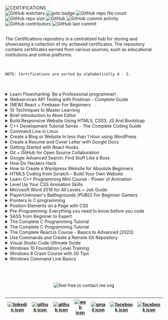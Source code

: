 <img loading="lazy" src="https://readme-typing-svg.demolab.com?font=Poppins&weight=700&size=24&duration=1&pause=1&color=EB008B&center=true&vCenter=true&repeat=false&width=195&height=40&lines=CERTIFICATIONS" alt="CERTIFICATIONS" />

<!-- repository summary badges start -->
<div>
    <img alt="GitHub watchers" src="https://img.shields.io/github/watchers/montasim/certifications?&labelColor=EB008B&color=00B8B5">
    <img alt="goto badge" src="https://img.shields.io/github/search/montasim/certifications/goto?&labelColor=EB008B&color=00B8B5">
    <img alt="GitHub repo file count" src="https://img.shields.io/github/directory-file-count/montasim/certifications?&labelColor=EB008B&color=00B8B5">
    <img alt="GitHub repo size" src="https://img.shields.io/github/repo-size/montasim/certifications?&labelColor=EB008B&color=00B8B5">
    <img alt="GitHub" src="https://img.shields.io/github/license/montasim/certifications?&labelColor=EB008B&color=00B8B5">
    <img alt="GitHub commit activity" src="https://img.shields.io/github/commit-activity/w/montasim/certifications?&labelColor=EB008B&color=00B8B5">
    <img alt="GitHub contributors" src="https://img.shields.io/github/contributors/montasim/certifications?&labelColor=EB008B&color=00B8B5">
    <img alt="GitHub last commit" src="https://img.shields.io/github/last-commit/montasim/certifications?&labelColor=EB008B&color=00B8B5">
</div>
<!-- repository summary badges end -->

<br/>

The Certifications repository is a centralized hub for storing and showcasing a collection of my achieved certificates. The repository contains certificates earned from various sources, such as educational institutions and online platforms.

<br/>

```
NOTE: Certifications are sorted by alphabetically A - Z.
```

<br/>
<br/>

<details>
    <summary> Learn Flowcharting. Be a Professional programmer! </summary>
    <br/>
    <a href="https://www.udemy.com/certificate/UC-7QSQRBD3/">
        <img loading="lazy" alt="https://udemy-certificate.s3.amazonaws.com/image/UC-7QSQRBD3.jpg?v=1568346719000" />
    </a>
</details>

<details>
    <summary> Webservices API Testing with Postman - Complete Guide </summary>
    <br/>
    <a href="https://www.udemy.com/certificate/UC-5feb9208-aa7d-4ff4-9556-af46e4fb90c8/">
        <img loading="lazy" alt="Webservices API Testing with Postman - Complete Guide" src="https://udemy-certificate.s3.amazonaws.com/image/UC-5feb9208-aa7d-4ff4-9556-af46e4fb90c8.jpg?v=1695395846000" />
    </a>
</details>

<details>
    <summary> [NEW] React + Firebase: For Beginners </summary>
    <br/>
    <a href="https://www.udemy.com/certificate/UC-96cee3e4-f458-4cc6-95ef-045d158c361c/">
        <img loading="lazy" alt="[NEW] React + Firebase: For Beginners" src="https://udemy-certificate.s3.amazonaws.com/image/UC-96cee3e4-f458-4cc6-95ef-045d158c361c.jpg?v=1659991070000" />
    </a>
</details>

<details>
    <summary> 10 Techniques to Master Learning </summary>
    <br/>
    <a href="https://www.udemy.com/certificate/UC-P6XOGWBR/">
        <img loading="lazy" alt="10 Techniques to Master Learning" src="https://udemy-certificate.s3.amazonaws.com/image/UC-P6XOGWBR.jpg?v=1554827361000" />
    </a>
</details>

<details>
    <summary> Brief introduction to Atom Editor </summary>
    <br/>
    <a href="https://www.udemy.com/certificate/UC-MCFQ597O/">
        <img loading="lazy" alt="Brief introduction to Atom Editor" src="https://udemy-certificate.s3.amazonaws.com/image/UC-MCFQ597O.jpg?v=1554827203000" />
    </a>
</details>

<details>
    <summary> Build Responsive Website Using HTML5, CSS3, JS And Bootstrap </summary>
    <br/>
    <a href="https://www.udemy.com/certificate/UC-381b6029-d2a1-4600-98e1-42326f5eb8dc/">
        <img loading="lazy" alt="Build Responsive Website Using HTML5, CSS3, JS And Bootstrap" src="https://udemy-certificate.s3.amazonaws.com/image/UC-381b6029-d2a1-4600-98e1-42326f5eb8dc.jpg?v=1659988187000" />
    </a>
</details>

<details>
    <summary> C++ Development Tutorial Series - The Complete Coding Guide </summary>
    <br/>
    <a href="https://www.udemy.com/certificate/UC-4c1e3560-c268-4c37-87c3-b3e1235b67f2/">
        <img loading="lazy" alt="C++ Development Tutorial Series - The Complete Coding Guide" src="https://udemy-certificate.s3.amazonaws.com/image/UC-4c1e3560-c268-4c37-87c3-b3e1235b67f2.jpg?v=1597641845000" />
    </a>
</details>

<details>
    <summary> Command Line in Linux </summary>
    <br/>
    <a href="https://www.coursera.org/account/accomplishments/verify/CC7F3ETBKK8U">
        <img loading="lazy" alt="Command Line in Linux" src="https://s3.amazonaws.com/coursera_assets/meta_images/generated/CERTIFICATE_LANDING_PAGE/CERTIFICATE_LANDING_PAGE~CC7F3ETBKK8U/CERTIFICATE_LANDING_PAGE~CC7F3ETBKK8U.jpeg" />
    </a>
</details>

<details>
    <summary> Create a Blog or Website In less than 1 Hour using WordPress </summary>
    <br/>
    <a href="https://www.udemy.com/certificate/UC-23f07a27-808f-4f1b-adf7-5a1f2f6567a9/">
        <img loading="lazy" alt="Create a Blog or Website In less than 1 Hour using WordPress" src="https://udemy-certificate.s3.amazonaws.com/image/UC-23f07a27-808f-4f1b-adf7-5a1f2f6567a9.jpg?v=1659985251000" />
    </a>
</details>

<details>
    <summary> Create a Resume and Cover Letter with Google Docs </summary>
    <br/>
    <a href="https://www.coursera.org/account/accomplishments/verify/WHYQWEQVH7XH">
        <img loading="lazy" alt="Create a Resume and Cover Letter with Google Docs" src="https://s3.amazonaws.com/coursera_assets/meta_images/generated/CERTIFICATE_LANDING_PAGE/CERTIFICATE_LANDING_PAGE~WHYQWEQVH7XH/CERTIFICATE_LANDING_PAGE~WHYQWEQVH7XH.jpeg" />
    </a>
</details>

<details>
    <summary> Getting Started with React Hooks </summary>
    <br/>
    <a href="https://www.udemy.com/certificate/UC-81a2e505-c03f-4bc4-9bd6-d172cf94ae3d/">
        <img loading="lazy" alt="Getting Started with React Hooks" src="https://udemy-certificate.s3.amazonaws.com/image/UC-81a2e505-c03f-4bc4-9bd6-d172cf94ae3d.jpg?v=1659990609000" />
    </a>
</details>

<details>
    <summary> Git + GitHub for Open Source Collaboration </summary>
    <br/>
    <a href="https://www.coursera.org/account/accomplishments/verify/5XKX3V74MZA6">
        <img loading="lazy" alt="Git + GitHub for Open Source Collaboration" src="./media/images/Git%20+%20GitHub%20for%20Open%20Source%20Collaboration.png" />
    </a>
</details>

<details>
    <summary> Google Advanced Search: Find Stuff Like a Boss </summary>
    <br/>
    <a href="https://www.udemy.com/certificate/UC-FAMM35IA/">
        <img loading="lazy" alt="Google Advanced Search: Find Stuff Like a Boss" src="https://udemy-certificate.s3.amazonaws.com/image/UC-FAMM35IA.jpg?v=1554827417000" />
    </a>
</details>

<details>
    <summary> How Do Hackers Hack </summary>
    <br/>
    <a href="https://www.udemy.com/certificate/UC-324R064H/">
        <img loading="lazy" alt="How Do Hackers Hack" src="https://udemy-certificate.s3.amazonaws.com/image/UC-324R064H.jpg?v=1552684976000" />
    </a>
</details>

<details>
    <summary> How to Create a Wordpress Website for Absolute Beginners  </summary>
    <br/>
    <a href="https://www.udemy.com/certificate/UC-SF48M5NL/">
        <img loading="lazy" alt="How to Create a Wordpress Website for Absolute Beginners" src="https://udemy-certificate.s3.amazonaws.com/image/UC-SF48M5NL.jpg?v=1554998272000" />
    </a>
</details>

<details>
    <summary> HTML5 Coding from Scratch - Build Your Own Website  </summary>
    <br/>
    <a href="https://www.udemy.com/certificate/UC-77OW1SDX/">
        <img loading="lazy" alt="HTML5 Coding from Scratch - Build Your Own Website" src="https://udemy-certificate.s3.amazonaws.com/image/UC-77OW1SDX.jpg?v=1566886948000" />
    </a>
</details>

<details>
    <summary> Learn C++ Programming Mini Course - Power of Animation  </summary>
    <br/>
    <a href="https://www.udemy.com/certificate/UC-57c8fb24-5d8a-450b-9001-76c2dfac993b/">
        <img loading="lazy" alt="Learn C++ Programming Mini Course - Power of Animation" src="https://udemy-certificate.s3.amazonaws.com/image/UC-57c8fb24-5d8a-450b-9001-76c2dfac993b.jpg?v=1580715682000" />
    </a>
</details>

<details>
    <summary> Level Up Your CSS Animation Skills  </summary>
    <br/>
    <a href="https://www.udemy.com/certificate/UC-76d371fa-22a3-445c-8546-6b8ae7c922dc/">
        <img loading="lazy" alt="Level Up Your CSS Animation Skills" src="https://udemy-certificate.s3.amazonaws.com/image/UC-76d371fa-22a3-445c-8546-6b8ae7c922dc.jpg?v=1659969985000" />
    </a>
</details>

<details>
    <summary> Microsoft Word 2019 for All Levels + Job Guide </summary>
    <br/>
    <a href="https://www.udemy.com/certificate/UC-2ccd8e88-6566-41f4-9f50-739c6b713168/">
        <img loading="lazy" alt="Microsoft Word 2019 for All Levels + Job Guide" src="https://udemy-certificate.s3.amazonaws.com/image/UC-2ccd8e88-6566-41f4-9f50-739c6b713168.jpg?v=1659985796000" />
    </a>
</details>

<details>
    <summary> PlayerUnknown's Battlegrounds (PUBG) For Beginner Gamers </summary>
    <br/>
    <a href="https://www.udemy.com/certificate/UC-X33N0BFS/">
        <img loading="lazy" alt="PlayerUnknown's Battlegrounds (PUBG) For Beginner Gamers" src="https://udemy-certificate.s3.amazonaws.com/image/UC-X33N0BFS.jpg?v=1554827394000" />
    </a>
</details>

<details>
    <summary> Pointers in C programming </summary>
    <br/>
    <a href="https://www.udemy.com/certificate/UC-5B07ZDJN/">
        <img loading="lazy" alt="Pointers in C programming" src="https://udemy-certificate.s3.amazonaws.com/image/UC-5B07ZDJN.jpg?v=1552690222000" />
    </a>
</details>

<details>
    <summary> Position Elements on a Page with CSS </summary>
    <br/>
    <a href="https://www.coursera.org/account/accomplishments/verify/DKL6A3KTYL34">
        <img loading="lazy" alt="Position Elements on a Page with CSS" src="https://s3.amazonaws.com/coursera_assets/meta_images/generated/CERTIFICATE_LANDING_PAGE/CERTIFICATE_LANDING_PAGE~DKL6A3KTYL34/CERTIFICATE_LANDING_PAGE~DKL6A3KTYL34.jpeg" />
    </a>
</details>

<details>
    <summary> Pre-Programming: Everything you need to know before you code </summary>
    <br/>
    <a href="https://www.udemy.com/certificate/UC-FBAGJ85J/">
        <img loading="lazy" alt="Pre-Programming: Everything you need to know before you code" src="https://udemy-certificate.s3.amazonaws.com/image/UC-FBAGJ85J.jpg?v=1567230334000" />
    </a>
</details>

<details>
    <summary> SASS from Beginner to Expert </summary>
    <br/>
    <a href="https://www.udemy.com/certificate/UC-44fae431-fc7f-49e6-947c-3b653a09fed5/">
        <img loading="lazy" alt="SASS from Beginner to Expert" src="https://udemy-certificate.s3.amazonaws.com/image/UC-44fae431-fc7f-49e6-947c-3b653a09fed5.jpg?v=1659983643000" />
    </a>
</details>

<details>
    <summary> The Complete C Programming Tutorial </summary>
    <br/>
    <a href="https://www.udemy.com/certificate/UC-9SJEY17Z/">
        <img loading="lazy" alt="The Complete C Programming Tutorial" src="https://udemy-certificate.s3.amazonaws.com/image/UC-9SJEY17Z.jpg?v=1567232722000" />
    </a>
</details>

<details>
    <summary> The Complete C Programming Tutorial </summary>
    <br/>
    <a href="https://www.udemy.com/certificate/UC-9SJEY17Z/">
        <img loading="lazy" alt="The Complete C Programming Tutorial" src="https://udemy-certificate.s3.amazonaws.com/image/UC-9SJEY17Z.jpg?v=1567232722000" />
    </a>
</details>

<details>
    <summary> The Complete ReactJs Course - Basics to Advanced [2023] </summary>
    <br/>
    <a href="https://www.udemy.com/certificate/UC-0deacdeb-f121-496d-b9ea-b7d7e317c0a9/">
        <img loading="lazy" alt="The Complete ReactJs Course - Basics to Advanced [2023]" src="https://udemy-certificate.s3.amazonaws.com/image/UC-0deacdeb-f121-496d-b9ea-b7d7e317c0a9.jpg?v=1659991758000" />
    </a>
</details>

<details>
    <summary> Use Commands and Create a Remote Git Repository </summary>
    <br/>
    <a href="https://www.coursera.org/account/accomplishments/verify/HHS3XUAFQWZU">
        <img loading="lazy" alt="Use Commands and Create a Remote Git Repository" src="https://s3.amazonaws.com/coursera_assets/meta_images/generated/CERTIFICATE_LANDING_PAGE/CERTIFICATE_LANDING_PAGE~HHS3XUAFQWZU/CERTIFICATE_LANDING_PAGE~HHS3XUAFQWZU.jpeg" />
    </a>
</details>

<details>
    <summary> Visual Studio Code Ultimate Guide </summary>
    <br/>
    <a href="https://www.udemy.com/certificate/UC-f02a5a0b-f3ea-49bb-9951-dcbc6b9aa6e9/">
        <img loading="lazy" alt="Visual Studio Code Ultimate Guide" src="https://udemy-certificate.s3.amazonaws.com/image/UC-f02a5a0b-f3ea-49bb-9951-dcbc6b9aa6e9.jpg?v=1659993678000" />
    </a>
</details>

<details>
    <summary> Windows 10 Foundation Level Training </summary>
    <br/>
    <a href="https://www.udemy.com/certificate/UC-O8BLSDIZ/">
        <img loading="lazy" alt="Windows 10 Foundation Level Training" src="https://udemy-certificate.s3.amazonaws.com/image/UC-O8BLSDIZ.jpg?v=1554827423000" />
    </a>
</details>

<details>
    <summary> Windows 8 Crash Course with 50 Tips </summary>
    <br/>
    <a href="https://www.udemy.com/certificate/UC-J5SKU2AK/">
        <img loading="lazy" alt="Windows 8 Crash Course with 50 Tips" src="https://udemy-certificate.s3.amazonaws.com/image/UC-J5SKU2AK.jpg?v=1554827142000" />
    </a>
</details>

<details>
    <summary> Windows Command Line Basics </summary>
    <br/>
    <a href="https://www.udemy.com/certificate/UC-91b6cfe1-6f98-40ec-a1b1-2f5a1714f637/">
        <img loading="lazy" alt="Windows Command Line Basics" src="https://udemy-certificate.s3.amazonaws.com/image/UC-91b6cfe1-6f98-40ec-a1b1-2f5a1714f637.jpg?v=1592471058000" />
    </a>
</details>

<br/>
<br/>
<br/>
<br/>

<!-- feel free to contact me text start -->
<div align="center"> 
    <img loading="lazy" src="https://readme-typing-svg.demolab.com?font=Poppins&weight=600&size=21&duration=1&pause=1&color=00B8B5&center=true&vCenter=true&repeat=false&width=385&height=21&lines=FEEL+FREE+TO+CONTACT+ME+ANYTIME" alt="feel free to contact me svg" />
</div>
<!-- feel free to contact me text end -->

<br/>

<!-- social media links start -->
<table align="center">
    <thead align="center">
        <tr>
            <th>
                <a href="https://www.linkedin.com/in/montasim">
                    <img alt="linkedin icon" src="https://cdn.simpleicons.org/linkedin" width="35px">
                </a>
            </th>
            <th>
                <a href="https://www.github.com/montasim">
                    <img alt="github icon" src="https://cdn.simpleicons.org/github/white" width="35px">
                </a>
            </th>
            <th>
                <a href="https://stackoverflow.com/users/20348607/montasim">
                    <img alt="github icon" src="https://cdn.simpleicons.org/stackoverflow" width="35px">
                </a>
            </th>
            <th>
                <a href="https://montasim-dev.web.app/">
                    <img alt="web icon" src="https://cdn.simpleicons.org/googlechrome" width="35px">
                </a>
            </th>
            <th>
                <a href="mailto:montasimmamun@gmail.com">
                    <img alt="gmail icon" src="https://cdn.simpleicons.org/gmail" width="35px">
                </a>
            </th>
            <th>
                <a href="https://www.facebook.com/montasimmamun/">
                    <img alt="facebook icon" src="https://cdn.simpleicons.org/facebook" width="35px">
                </a>
            </th>
            <th>
                <a href="https://twitter.com/montasimmamun">
                    <img alt="facebook icon" src="https://cdn.simpleicons.org/twitter" width="35px">
                </a>
            </th>
        </tr>
    </thead>
</table>
<!-- social media links end -->
<!-- connect with me end -->

<br/>
<br/>
<br/>